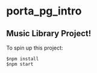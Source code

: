 # porta_pg_intro
Music Library Project!
---
To spin up this project:

```$npm install```  
```$npm start```
